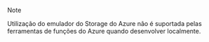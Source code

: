 >[!Note]
> Utilização do emulador do Storage do Azure não é suportada pelas ferramentas de funções do Azure quando desenvolver localmente.
